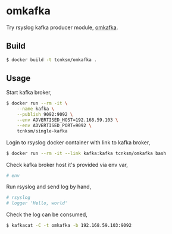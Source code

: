 # omkafka

Try rsyslog kafka producer module, [omkafka](http://www.rsyslog.com/doc/master/configuration/modules/omkafka.html).

## Build

```bash
$ docker build -t tcnksm/omkafka .
```

## Usage

Start kafka broker,

```bash
$ docker run --rm -it \
    --name kafka \
    --publish 9092:9092 \
    --env ADVERTISED_HOST=192.168.59.103 \
    --env ADVERTISED_PORT=9092 \
    tcnksm/single-kafka
```

Login to rsyslog docker container with link to kafka broker,

```bash
$ docker run --rm -it --link kafka:kafka tcnksm/omkafka bash
```

Check kafka broker host it's provided via env var,

```bash
# env
```

Run rsyslog and send log by hand,

```bash
# rsyslog
# logger 'Hello, world'
```

Check the log can be consumed,

```bash
$ kafkacat -C -t omkafka -b 192.168.59.103:9092
```

